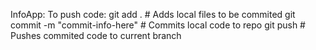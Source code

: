 InfoApp:
  To push code:
  git add .                        # Adds local files to be
  commited
  git commit -m "commit-info-here" # Commits local code to repo
  git push                         # Pushes commited code to current branch